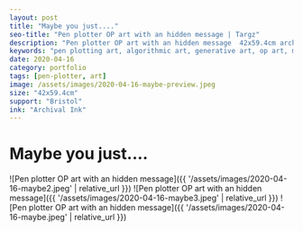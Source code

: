 ```yaml
---
layout: post
title: "Maybe you just...."
seo-title: "Pen plotter OP art with an hidden message | Targz"
description: "Pen plotter OP art with an hidden message  42x59.4cm archival ink on Bristol paper."
keywords: "pen plotting art, algorithmic art, generative art, op art, mathematical art, geometric patterns, bristol paper, portrait plotting"
date: 2020-04-16
category: portfolio
tags: [pen-plotter, art]
image: /assets/images/2020-04-16-maybe-preview.jpeg
size: "42x59.4cm"
support: "Bristol"
ink: "Archival Ink"
---
```


# Maybe you just....


![Pen plotter OP art with an hidden message]({{ '/assets/images/2020-04-16-maybe2.jpeg' | relative_url }})
![Pen plotter OP art with an hidden message]({{ '/assets/images/2020-04-16-maybe3.jpeg' | relative_url }})
![Pen plotter OP art with an hidden message]({{ '/assets/images/2020-04-16-maybe.jpeg' | relative_url }})

